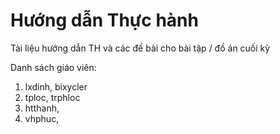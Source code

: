 # Hướng dẫn Thực hành
Tài liệu hướng dẫn TH và các đề bài cho bài tập / đồ án cuối kỳ

Danh sách giáo viên:
1. lxdinh,  bixycler 
2. tploc, trphloc
3. htthanh, 
4. vhphuc, 


